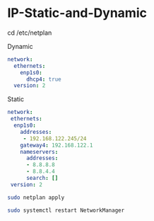 # IP-Static-and-Dynamic


cd /etc/netplan

Dynamic 
```yaml
network:
  ethernets:
    enp1s0:
      dhcp4: true
  version: 2
```

Static
```yaml
network:
 ethernets:
  enp1s0:
    addresses:
     - 192.168.122.245/24
    gateway4: 192.168.122.1
    nameservers:
      addresses:
      - 8.8.8.8
      - 8.8.4.4
      search: []
 version: 2
```
```bash
sudo netplan apply 
```
```bash
sudo systemctl restart NetworkManager 
```
